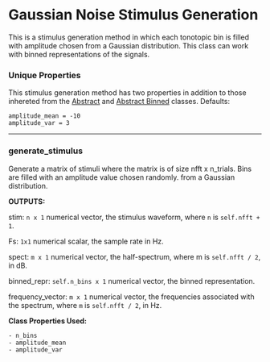 # Gaussian Noise Stimulus Generation 

This is a stimulus generation method in which each tonotopic bin is filled with amplitude chosen from a Gaussian distribution. This class can work with binned representations of the signals. 

### Unique Properties

This stimulus generation method has two properties in addition to those inhereted from the [Abstract](../AbstractStimulusGenerationMethod) and [Abstract Binned](../AbstractBinnedStimulusGenerationMethod) classes. Defaults:

```
amplitude_mean = -10
amplitude_var = 3
```

-------

### generate_stimulus

Generate a matrix of stimuli
where the matrix is of size nfft x n_trials.
Bins are filled with an amplitude value chosen randomly.
from a Gaussian distribution.

**OUTPUTS:**

stim: `n x 1` numerical vector,
the stimulus waveform,
where `n` is `self.nfft + 1`.

Fs: `1x1` numerical scalar,
the sample rate in Hz.

spect: `m x 1` numerical vector,
the half-spectrum,
where m is `self.nfft / 2`,
in dB.

binned_repr: `self.n_bins x 1` numerical vector,
the binned representation.

frequency_vector: `m x 1` numerical vector,
the frequencies associated with the spectrum,
where `m` is `self.nfft / 2`,
in Hz.

**Class Properties Used:**

```
- n_bins
- amplitude_mean
- amplitude_var
```



